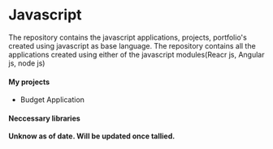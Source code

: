 # Javascript
The repository contains the javascript applications, projects, portfolio's created using javascript as base language.
The repository contains all the applications created using either of the javascript modules(Reacr js, Angular js, node js)

#### My projects
* Budget Application


#### Neccessary libraries
**Unknow as of date. Will be updated once tallied.**
